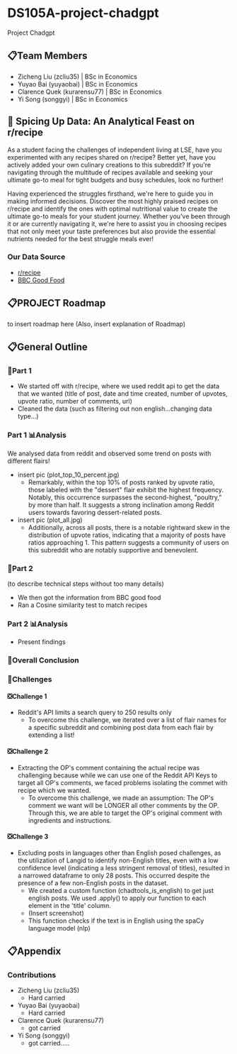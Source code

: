 # DS105A-project-chadgpt
Project Chadgpt


## 📋Team Members 
- Zicheng Liu (zcliu35) | BSc in Economics
- Yuyao Bai (yuyaobai) | BSc in Economics
- Clarence Quek (kurarensu77) | BSc in Economics
- Yi Song (songgyi) | BSc in Economics


## 🍗 Spicing Up Data: An Analytical Feast on r/recipe
As a student facing the challenges of independent living at LSE, have you experimented with any recipes shared on r/recipe? Better yet, have you actively added your own culinary creations to this subreddit? If you're navigating through the multitude of recipes available and seeking your ultimate go-to meal for tight budgets and busy schedules, look no further!

Having experienced the struggles firsthand, we're here to guide you in making informed decisions. Discover the most highly praised recipes on r/recipe and identify the ones with optimal nutritional value to create the ultimate go-to meals for your student journey. Whether you've been through it or are currently navigating it, we're here to assist you in choosing recipes that not only meet your taste preferences but also provide the essential nutrients needed for the best struggle meals ever!

### Our Data Source
- [r/recipe](https://www.reddit.com/r/recipes/)
- [BBC Good Food](https://www.bbcgoodfood.com/)

## 📋PROJECT Roadmap
to insert roadmap here
(Also, insert explanation of Roadmap)

## 📋General Outline
### 📖Part 1 
- We started off with r/recipe, where we used reddit api to get the data that we wanted (title of post, date and time created, number of upvotes, upvote ratio, number of comments, url)
- Cleaned the data (such as filtering out non english...changing data type...)


### Part 1 📊Analysis
We analysed data from reddit and observed some trend on posts with different flairs!
- insert pic (plot_top_10_percent.jpg)
    - Remarkably, within the top 10% of posts ranked by upvote ratio, those labeled with the "dessert" flair exhibit the highest frequency. Notably, this occurrence surpasses the second-highest, "poultry," by more than half. It suggests a strong inclination among Reddit users towards favoring dessert-related posts.
- insert pic (plot_all.jpg)
    - Additionally, across all posts, there is a notable rightward skew in the distribution of upvote ratios, indicating that a majority of posts have ratios approaching 1. This pattern suggests a community of users on this subreddit who are notably supportive and benevolent.

### 📖Part 2 
(to describe technical steps without too many details)
- We then got the information from BBC good food
- Ran a Cosine similarity test to match recipes


### Part 2 📊Analysis
- Present findings

### 📖Overall Conclusion

### 📖Challenges

#### ❎Challenge 1
- Reddit's API limits a search query to 250 results only
    - To overcome this challenge, we iterated over a list of flair names for a specific subreddit and combining post data from each flair by extending a list!

#### ❎Challenge 2
- Extracting the OP's comment containing the actual recipe was challenging because while we can use one of the Reddit API Keys to target all OP's comments, we faced problems isolating the commet with recipe which we wanted.
    - To overcome this challenge, we made an assumption: The OP's comment we want will be LONGER 
    all other comments by the OP. Through this, we are able to target the OP's original comment with ingredients and instructions.

#### ❎Challenge 3
- Excluding posts in languages other than English posed challenges, as the utilization of Langid to identify non-English titles, even with a low confidence level (indicating a less stringent removal of titles), resulted in a narrowed dataframe to only 28 posts. This occurred despite the presence of a few non-English posts in the dataset.
    - We created a custom function (chadtools_is_english) to get just english posts. We used .apply() to apply our function to each element in the 'title' column. 
    - (Insert screenshot)
    - This function checks if the text is in English using the spaCy language model (nlp)
    
## 📋Appendix
### Contributions
- Zicheng Liu (zcliu35) 
    - Hard carried
- Yuyao Bai (yuyaobai)
    - Hard carried
- Clarence Quek (kurarensu77) 
    - got carried
- Yi Song (songgyi) 
    - got carried.....


